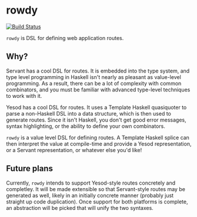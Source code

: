 # rowdy

[![Build Status](https://travis-ci.org/parsonsmatt/rowdy.svg?branch=master)](https://travis-ci.org/parsonsmatt/rowdy)

`rowdy` is DSL for defining web application routes.

## Why?

Servant has a cool DSL for routes. It is embedded into the type system, and type
level programming in Haskell isn't nearly as pleasant as value-level
programming. As a result, there can be a lot of complexity with common
combinators, and you must be familiar with advanced type-level techniques to
work with it.

Yesod has a cool DSL for routes. It uses a Template Haskell quasiquoter to parse
a non-Haskell DSL into a data structure, which is then used to generate routes.
Since it isn't Haskell, you don't get good error messages, syntax highlighting,
or the ability to define your own combinators.

`rowdy` is a value level DSL for defining routes. A Template Haskell splice can
then interpret the value at compile-time and provide a Yesod representation, or a
Servant representation, or whatever else you'd like!

## Future plans

Currently, `rowdy` intends to support Yesod-style routes concretely and
completley. It will be made extensible so that Servant-style routes may be
generated as well, likely in an initially concrete manner (probably just
straight up code duplication). Once support for both platforms is complete, an
abstraction will be picked that will unify the two syntaxes.
